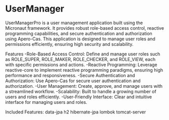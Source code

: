 # UserManager
UserManagerPro is a user management application built using the Micronaut framework. It provides robust role-based access control, reactive programming capabilities, and secure authentication and authorization using Apero-Cas. This application is designed to manage user roles and permissions efficiently, ensuring high security and scalability.

Features
-Role-Based Access Control: Define and manage user roles such as ROLE_SUPER, ROLE_MAKER, ROLE_CHECKER, and ROLE_VIEW, each with specific permissions and actions.
-Reactive Programming: Leverage reactive-core to implement reactive programming paradigms, ensuring high performance and responsiveness.
-Secure Authentication and Authorization: Use Apero-Cas for secure user authentication and authorization.
-User Management: Create, approve, and manage users with a streamlined workflow.
-Scalability: Built to handle a growing number of users and roles efficiently.
-User-Friendly Interface: Clear and intuitive interface for managing users and roles.

Included Features:
data-jpa
h2
hibernate-jpa
lombok
tomcat-server


